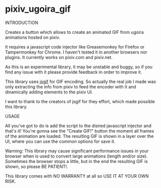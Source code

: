 pixiv_ugoira_gif
================

INTRODUCTION

Creates a button which allows to create an animated GIF from ugoira animations hosted on pixiv.

It requires a javascript code injector like Greasemonkey for Firefox or Tampermonkey for Chrome. I haven't tested it in another browsers nor plugins. It currently works on pixiv.com and pixiv.net.

As this is an experimental library, it may be unstable and buggy, so if you find any issue with it please provide feedback in order to improve it.

This library uses [jsgif](https://github.com/antimatter15/jsgif) for GIF encoding. So actually the real job I made was only extracting the info from pixiv to feed the encoder with it and dinamically adding elements to the pixiv UI.

I want to thank to the creators of jsgif for they effort, which made possible this library.

USAGE

All you've got to do is add the script to the disired javascript injector and that's it! You're gonna see the "Create GIF!" button the moment all frames of the animation are loaded. The resulting GIF is shown in a layer over the UI, where you can use the common options for save it.

Warning: This library may cause significant performance issues in your browser when is used to convert large animations (length and/or size). Sometimes the browser stops a little, but in the end the resulting GIF is shown, so please BE PATIENT!.

This library comes with NO WARRANTY at all so USE IT AT YOUR OWN RISK.
